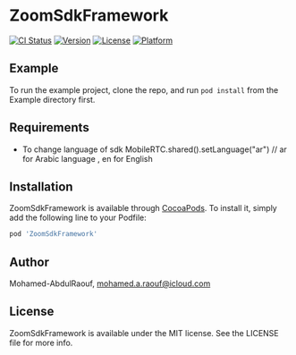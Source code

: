 # ZoomSdkFramework

[![CI Status](https://img.shields.io/travis/Mohamed-AbdulRaouf/ZoomSdkFramework.svg?style=flat)](https://travis-ci.org/Mohamed-AbdulRaouf/ZoomSdkFramework)
[![Version](https://img.shields.io/cocoapods/v/ZoomSdkFramework.svg?style=flat)](https://cocoapods.org/pods/ZoomSdkFramework)
[![License](https://img.shields.io/cocoapods/l/ZoomSdkFramework.svg?style=flat)](https://cocoapods.org/pods/ZoomSdkFramework)
[![Platform](https://img.shields.io/cocoapods/p/ZoomSdkFramework.svg?style=flat)](https://cocoapods.org/pods/ZoomSdkFramework)

## Example

To run the example project, clone the repo, and run `pod install` from the Example directory first.

## Requirements

- To change language of sdk
MobileRTC.shared().setLanguage("ar") // ar for Arabic language  , en for English
        
## Installation

ZoomSdkFramework is available through [CocoaPods](https://cocoapods.org). To install
it, simply add the following line to your Podfile:

```ruby
pod 'ZoomSdkFramework'
```

## Author

Mohamed-AbdulRaouf, mohamed.a.raouf@icloud.com

## License

ZoomSdkFramework is available under the MIT license. See the LICENSE file for more info.
